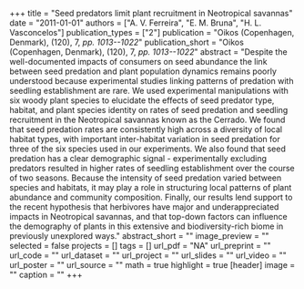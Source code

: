 +++
title = "Seed predators limit plant recruitment in Neotropical savannas"
date = "2011-01-01"
authors = ["A. V. Ferreira", "E. M. Bruna", "H. L. Vasconcelos"]
publication_types = ["2"]
publication = "Oikos (Copenhagen, Denmark), (120), 7, _pp. 1013--1022_"
publication_short = "Oikos (Copenhagen, Denmark), (120), 7, _pp. 1013--1022_"
abstract = "Despite the well-documented impacts of consumers on seed abundance the link between seed predation and plant population dynamics remains poorly understood because experimental studies linking patterns of predation with seedling establishment are rare. We used experimental manipulations with six woody plant species to elucidate the effects of seed predator type, habitat, and plant species identity on rates of seed predation and seedling recruitment in the Neotropical savannas known as the Cerrado. We found that seed predation rates are consistently high across a diversity of local habitat types, with important inter-habitat variation in seed predation for three of the six species used in our experiments. We also found that seed predation has a clear demographic signal - experimentally excluding predators resulted in higher rates of seedling establishment over the course of two seasons. Because the intensity of seed predation varied between species and habitats, it may play a role in structuring local patterns of plant abundance and community composition. Finally, our results lend support to the recent hypothesis that herbivores have major and underappreciated impacts in Neotropical savannas, and that top-down factors can influence the demography of plants in this extensive and biodiversity-rich biome in previously unexplored ways."
abstract_short = ""
image_preview = ""
selected = false
projects = []
tags = []
url_pdf = "NA"
url_preprint = ""
url_code = ""
url_dataset = ""
url_project = ""
url_slides = ""
url_video = ""
url_poster = ""
url_source = ""
math = true
highlight = true
[header]
image = ""
caption = ""
+++
